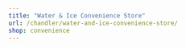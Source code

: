 ```yaml
---
title: "Water & Ice Convenience Store"
url: /chandler/water-and-ice-convenience-store/
shop: convenience
---
```

